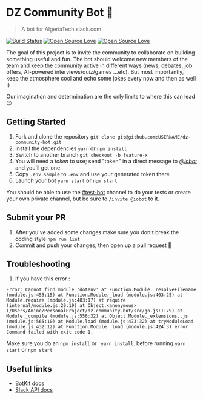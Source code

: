 # DZ Community Bot 🤖
> A bot for AlgeriaTech.slack.com

[![Build Status](https://travis-ci.org/boennemann/badges.svg?branch=master)](https://travis-ci.org/algeriatech/dz-community-bot)
[![Open Source Love](https://badges.frapsoft.com/os/mit/mit.svg?v=102)](https://github.com/ellerbrock/open-source-badge/)
[![Open Source Love](https://badges.frapsoft.com/os/v1/open-source.svg?v=102)](https://github.com/ellerbrock/open-source-badge/)



The goal of this project is to invite the community to collaborate on building something useful and fun.
The bot should welcome new members of the team and keep the community active in different ways (news, debates,
job offers, AI-powered interviews/quiz/games ...etc).
But most importantly, keep the atmosphere cool and echo some jokes every now and then as well :)

Our imagination and determination are the only limits to where this can lead :wink:


## Getting Started

1. Fork and clone the repository
`git clone git@github.com:USERNAME/dz-community-bot.git`
2. Install the dependencies
`yarn` or `npm install`
3. Switch to another branch
`git checkout -b feature-x`
4. You will need a _token_ to use; send "token"  in a direct message to _[@iobot]_ and you'll get one.
5. Copy `.env.sample` to `.env` and use your generated token there
6. Launch your bot
`yarn start` or `npm start`

You should be able to use the [#test-bot] channel to do your tests or create your own private channel, but be sure to `/invite @iobot` to it.

## Submit your PR

1. After you've added some changes make sure you don't break the coding style
`npm run lint`
2. Commit and push your changes, then open up a pull request :rocket:


## Troubleshooting

1. if you have this error :
 
 `
  Error: Cannot find module 'dotenv'
      at Function.Module._resolveFilename (module.js:455:15)
      at Function.Module._load (module.js:403:25)
      at Module.require (module.js:483:17)
      at require (internal/module.js:20:19)
      at Object.<anonymous> (/Users/Amine/PersonalProject/dz-community-bot/src/go.js:1:79)
      at Module._compile (module.js:556:32)
      at Object.Module._extensions..js (module.js:565:10)
      at Module.load (module.js:473:32)
      at tryModuleLoad (module.js:432:12)
      at Function.Module._load (module.js:424:3)
  error Command failed with exit code 1. `
  
 Make sure you do an ` npm install ` or ` yarn install`. before running `yarn start` or `npm start`


## Useful links
- [BotKit docs](https://github.com/howdyai/botkit/blob/master/readme-slack.md)
- [Slack API docs](https://api.slack.com/)


[@iobot]: https://algeriatech.slack.com/messages/@iobot/
[#test-bot]: https://algeriatech.slack.com/messages/test-bot/
